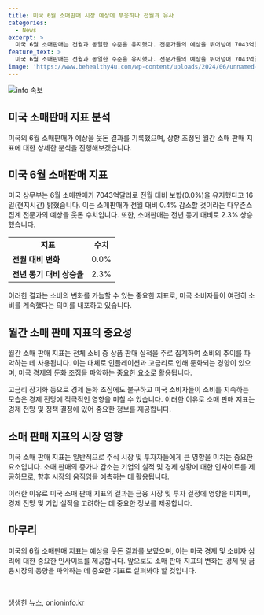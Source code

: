 ```yaml
---
title: 미국 6월 소매판매 시장 예상에 부응하나 전월과 유사
categories:
  - News
excerpt: >
  미국 6월 소매판매는 전월과 동일한 수준을 유지했다. 전문가들의 예상을 뛰어넘어 7043억달러의 판매액을 기록했으며, 전년 동기 대비 2.3% 상승했다. 이는 소비의 변화를 나타내는 중요한 지표로, 미국 경제의 둔화 조짐에도 미국 소비자들이 여전히 활발한 소비를 보였다는 것을 시사한다.
feature_text: >
  미국 6월 소매판매는 전월과 동일한 수준을 유지했다. 전문가들의 예상을 뛰어넘어 7043억달러의 판매액을 기록했으며, 전년 동기 대비 2.3% 상승했다. 이는 소비의 변화를 나타내는 중요한 지표로, 미국 경제의 둔화 조짐에도 미국 소비자들이 여전히 활발한 소비를 보였다는 것을 시사한다.
image: 'https://www.behealthy4u.com/wp-content/uploads/2024/06/unnamed-file.png'
---
```


<p><img src="https://www.behealthy4u.com/wp-content/uploads/2024/06/unnamed-file.png" alt="info 속보" /></p>

<h2>미국 소매판매 지표 분석</h2>

<p data-ke-size="size16">미국의 6월 소매판매가 예상을 웃돈 결과를 기록했으며, 상향 조정된 월간 소매 판매 지표에 대한 상세한 분석을 진행해보겠습니다.</p>

<h2 data-ke-size="size26">미국 6월 소매판매 지표</h2>

<p data-ke-size="size16">미국 상무부는 6월 소매판매가 7043억달러로 전월 대비 보합(0.0%)을 유지했다고 16일(현지시간) 밝혔습니다. 이는 소매판매가 전월 대비 0.4% 감소할 것이라는 다우존스 집계 전문가의 예상을 웃돈 수치입니다. 또한, 소매판매는 전년 동기 대비로 2.3% 상승했습니다.</p>

<table>
  <tr>
    <td style="text-align: center; height: 17px;"><b>지표</b></td>
    <td style="text-align: center; height: 17px;"><b>수치</b></td>
  </tr>
  <tr>
    <td style="text-align: left; height: 17px;"><b>전월 대비 변화</b></td>
    <td style="text-align: center; height: 17px;">0.0%</td>
  </tr>
  <tr>
    <td style="text-align: left; height: 17px;"><b>전년 동기 대비 상승율</b></td>
    <td style="text-align: center; height: 17px;">2.3%</td>
  </tr>
</table>

<p data-ke-size="size16">이러한 결과는 소비의 변화를 가늠할 수 있는 중요한 지표로, 미국 소비자들이 여전히 소비를 계속했다는 의미를 내포하고 있습니다.</p>

<h2 data-ke-size="size26">월간 소매 판매 지표의 중요성</h2>

<p data-ke-size="size16">월간 소매 판매 지표는 전체 소비 중 상품 판매 실적을 주로 집계하여 소비의 추이를 파악하는 데 사용됩니다. 이는 대체로 인플레이션과 고금리로 인해 둔화되는 경향이 있으며, 미국 경제의 둔화 조짐을 파악하는 중요한 요소로 활용됩니다.</p>

<p data-ke-size="size16">고금리 장기화 등으로 경제 둔화 조짐에도 불구하고 미국 소비자들이 소비를 지속하는 모습은 경제 전망에 적극적인 영향을 미칠 수 있습니다. 이러한 이유로 소매 판매 지표는 경제 전망 및 정책 결정에 있어 중요한 정보를 제공합니다.</p>

<h2 data-ke-size="size26">소매 판매 지표의 시장 영향</h2>

<p data-ke-size="size16">미국 소매 판매 지표는 일반적으로 주식 시장 및 투자자들에게 큰 영향을 미치는 중요한 요소입니다. 소매 판매의 증가나 감소는 기업의 실적 및 경제 상황에 대한 인사이트를 제공하므로, 향후 시장의 움직임을 예측하는 데 활용됩니다.</p>

<p data-ke-size="size16">이러한 이유로 미국 소매 판매 지표의 결과는 금융 시장 및 투자 결정에 영향을 미치며, 경제 전망 및 기업 실적을 고려하는 데 중요한 정보를 제공합니다.</p>

<h2 data-ke-size="size26">마무리</h2>

<p data-ke-size="size16">미국의 6월 소매판매 지표는 예상을 웃돈 결과를 보였으며, 이는 미국 경제 및 소비자 심리에 대한 중요한 인사이트를 제공합니다. 앞으로도 소매 판매 지표의 변화는 경제 및 금융시장의 동향을 파악하는 데 중요한 지표로 살펴봐야 할 것입니다.</p>

<p data-ke-size="size16">&nbsp;</p>
생생한 뉴스, <a href="https://onioninfo.kr" rel="dofollow">onioninfo.kr</a>


